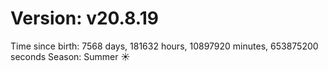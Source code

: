 # Version: v20.8.19
Time since birth: 7568 days, 181632 hours, 10897920 minutes, 653875200 seconds
Season: Summer ☀️

